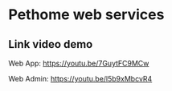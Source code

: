 # Pethome web services

## Link video demo
Web App: https://youtu.be/7GuytFC9MCw

Web Admin: https://youtu.be/l5b9xMbcvR4
